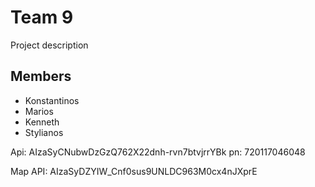 # Team 9
Project description

## Members
- Konstantinos
- Marios
- Kenneth
- Stylianos

Api: AIzaSyCNubwDzGzQ762X22dnh-rvn7btvjrrYBk
pn: 720117046048

Map API:  AIzaSyDZYIW_Cnf0sus9UNLDC963M0cx4nJXprE 
